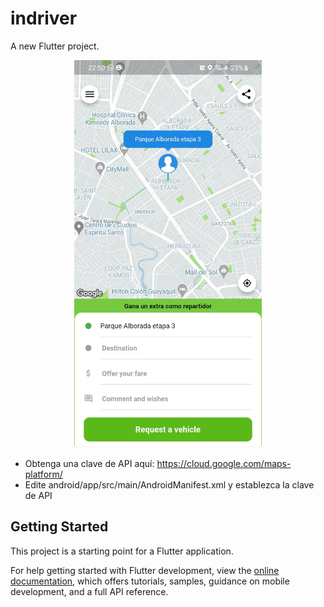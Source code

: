 # indriver

A new Flutter project.

<p align ="center">
  <img src="assets/Screenshot_20221023-225025.jpg" width="300" height="620"/>
</p>


- Obtenga una clave de API aquí: https://cloud.google.com/maps-platform/ 
- Edite android/app/src/main/AndroidManifest.xml y establezca la clave de API

## Getting Started

This project is a starting point for a Flutter application.


For help getting started with Flutter development, view the
[online documentation](https://docs.flutter.dev/), which offers tutorials,
samples, guidance on mobile development, and a full API reference.
